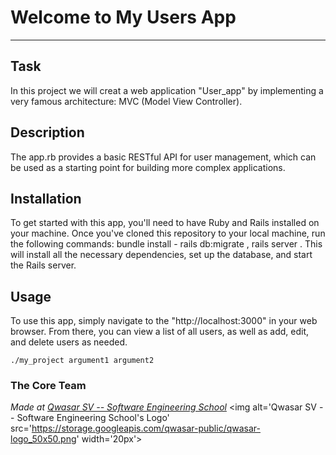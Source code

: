 # Welcome to My Users App
***

## Task
In this project we will creat a web application "User_app" by implementing
a very famous architecture: MVC (Model View Controller).

## Description
The app.rb provides a basic RESTful API for user management, which can be used as a starting point for building more complex applications.


## Installation
To get started with this app, you'll need to have Ruby and Rails installed on your machine. Once you've cloned this repository to your local machine, run the following commands:
bundle install - 
rails db:migrate ,
rails server .
This will install all the necessary dependencies, set up the database, and start the Rails server.

## Usage
To use this app, simply navigate to the "http://localhost:3000" in your web browser. From there, you can view a list of all users, as well as add, edit, and delete users as needed.
```
./my_project argument1 argument2
```

### The Core Team


<span><i>Made at <a href='https://qwasar.io'>Qwasar SV -- Software Engineering School</a></i></span>
<span><img alt='Qwasar SV -- Software Engineering School's Logo' src='https://storage.googleapis.com/qwasar-public/qwasar-logo_50x50.png' width='20px'></span>
